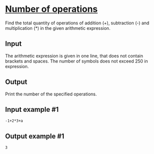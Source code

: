 # [Number of operations](https://www.e-olymp.com/en/problems/901)

Find the total quantity of operations of addition (+), subtraction (-) and multiplication (*) in the given arithmetic expression.

## Input
The arithmetic expression is given in one line, that does not contain brackets and spaces. The number of symbols does not exceed 250 in expression.

## Output
Print the number of the specified operations.

## Input example #1
```
-1+2*3+a
```

## Output example #1
```
3
```


